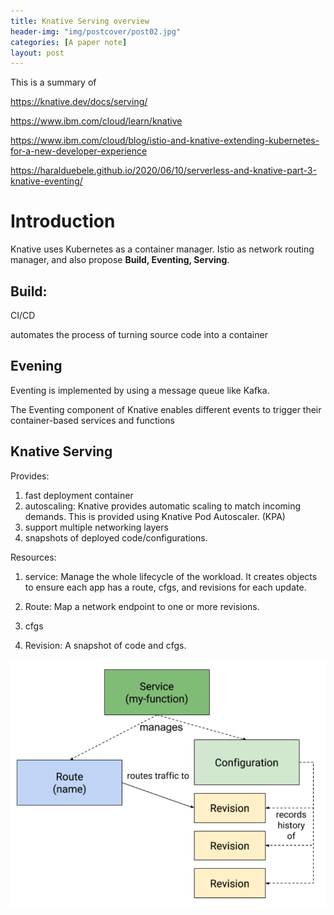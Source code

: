 ```yaml
---
title: Knative Serving overview
header-img: "img/postcover/post02.jpg"
categories: [A paper note]
layout: post
---
```


This is a summary of 

https://knative.dev/docs/serving/

https://www.ibm.com/cloud/learn/knative

https://www.ibm.com/cloud/blog/istio-and-knative-extending-kubernetes-for-a-new-developer-experience

https://haralduebele.github.io/2020/06/10/serverless-and-knative-part-3-knative-eventing/

# Introduction



Knative uses Kubernetes as a container manager. Istio as network routing manager, and also propose **Build, Eventing, Serving**.

## Build: 

CI/CD 

automates the process of turning source code into a container

## Evening

Eventing is implemented by using a message queue like Kafka. 

The Eventing component of Knative enables different events to trigger their container-based services and functions

## Knative Serving

Provides:

1. fast deployment container
2. autoscaling: Knative provides automatic scaling to match incoming demands. This is provided using Knative Pod Autoscaler. (KPA)
3. support multiple networking layers
4. snapshots of deployed code/configurations.

Resources:

1. service: Manage the whole lifecycle of the workload. It creates objects to ensure each app has a route, cfgs, and revisions for each update.

2. Route: Map a network endpoint to one or more revisions.
3. cfgs
4. Revision: A snapshot of code and cfgs.

![image-20220614144731362](../../img/a_img_store/image-20220614144731362.png)



